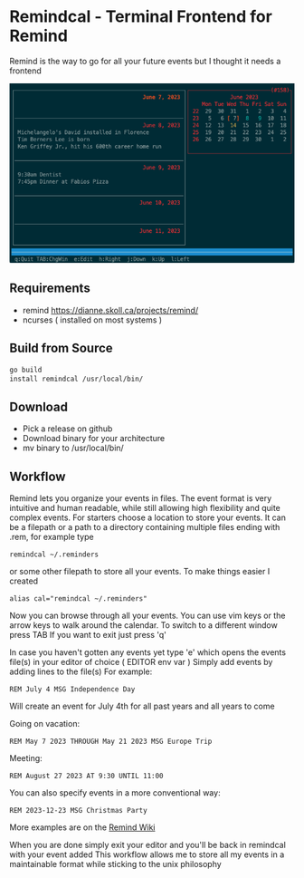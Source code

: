 # Remindcal - Terminal Frontend for Remind

Remind is the way to go for all your future events but I thought it needs a frontend

![Demo](https://raw.githubusercontent.com/realsirjoe/remindcal/master/demo.png)

## Requirements

- remind https://dianne.skoll.ca/projects/remind/
- ncurses ( installed on most systems )

## Build from Source

    go build
    install remindcal /usr/local/bin/

## Download

- Pick a release on github
- Download binary for your architecture
- mv binary to /usr/local/bin/

## Workflow
Remind lets you organize your events in files. The event format is very intuitive and human readable, while still allowing high flexibility and quite complex events. For starters choose a location to store your events. It can be a filepath or a path to a directory containing multiple files ending with .rem, for example type 

    remindcal ~/.reminders

or some other filepath to store all your events. 
To make things easier I created 

    alias cal="remindcal ~/.reminders"

Now you can browse through all your events. You can use vim keys or the arrow keys to walk around the calendar. To switch to a different window press TAB
If you want to exit just press 'q'

In case you haven't gotten any events yet type 'e' which opens the events file(s) in your 
editor of choice ( EDITOR env var )
Simply add events by adding lines to the file(s)
For example:

    REM July 4 MSG Independence Day 

Will create an event for July 4th for all past years and all years to come

Going on vacation:

    REM May 7 2023 THROUGH May 21 2023 MSG Europe Trip

Meeting:

    REM August 27 2023 AT 9:30 UNTIL 11:00

You can also specify events in a more conventional way:

    REM 2023-12-23 MSG Christmas Party

More examples are on the [Remind Wiki](https://dianne.skoll.ca/wiki/Remind)

When you are done simply exit your editor and you'll be back in remindcal with your event added
This workflow allows me to store all my events in a maintainable format while sticking to the unix philosophy
